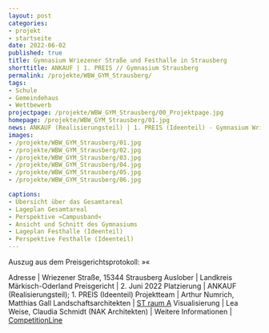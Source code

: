 ```yaml
---
layout: post
categories:
- projekt
- startseite
date: 2022-06-02
published: true
title: Gymnasium Wriezener Straße und Festhalle in Strausberg
shorttitle: ANKAUF | 1. PREIS // Gymnasium Strausberg
permalink: /projekte/WBW_GYM_Strausberg/
tags: 
- Schule
- Gemeindehaus
- Wettbewerb 
projectpage: /projekte/WBW_GYM_Strausberg/00_Projektpage.jpg
homepage: /projekte/WBW_GYM_Strausberg/01.jpg
news: ANKAUF (Realisierungsteil) | 1. PREIS (Ideenteil) - Gymnasium Wriezener Straße und Festhalle in Strausberg
images:
- /projekte/WBW_GYM_Strausberg/01.jpg 
- /projekte/WBW_GYM_Strausberg/02.jpg 
- /projekte/WBW_GYM_Strausberg/03.jpg 
- /projekte/WBW_GYM_Strausberg/04.jpg 
- /projekte/WBW_GYM_Strausberg/05.jpg 
- /projekte/WBW_GYM_Strausberg/06.jpg 

captions:
- Übersicht über das Gesamtareal  
- Lageplan Gesamtareal
- Perspektive »Campusband«
- Ansicht und Schnitt des Gymnasiums
- Lageplan Festhalle (Ideenteil)
- Perspektive Festhalle (Ideenteil)
---
```


Auszug aus dem Preisgerichtsprotokoll: »«



Adresse					|	Wriezener Straße, 15344 Strausberg
Auslober				|	Landkreis Märkisch-Oderland
Preisgericht			|	2. Juni 2022
Platzierung				|	ANKAUF (Realisierungsteil); 1. PREIS (Ideenteil)
Projektteam				|	Arthur Numrich, Matthias Gall 
Landschaftsarchitekten	|	[ST raum A](http://www.strauma.com)
Visualisierung 			| 	Lea Weise, Claudia Schmidt (NAK Architekten)
						|
Weitere Informationen   |   [CompetitionLine](https://www.competitionline.com/de/news/ergebnisse/wettbewerbsergebnis-schule-445840.html) 